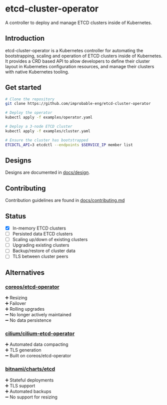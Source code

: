 # etcd-cluster-operator
A controller to deploy and manage ETCD clusters inside of Kubernetes.

## Introduction

etcd-cluster-operator is a Kubernetes controller for automating the bootstrapping, scaling and operation of ETCD clusters inside of Kubernetes.
It provides a CRD based API to allow developers to define their cluster layout in Kubernetes configuration resources, and manage their clusters with native Kubernetes tooling.

## Get started

```bash
# Clone the repository
git clone https://github.com/improbable-eng/etcd-cluster-operator

# Deploy the operator
kubectl apply -f examples/operator.yaml

# Deploy a 3-node ETCD cluster
kubectl apply -f examples/cluster.yaml

# Ensure the cluster has bootstrapped 
ETCDCTL_API=3 etcdctl --endpoints $SERVICE_IP member list
```

## Designs

Designs are documented in [docs/design](https://github.com/improbable-eng/etcd-cluster-operator/tree/master/docs/design).

## Contributing

Contribution guidelines are found in [docs/contributing.md](https://github.com/improbable-eng/etcd-cluster-operator/blob/master/docs/contributing.md)

## Status 

- [x] In-memory ETCD clusters
- [ ] Persisted data ETCD clusters
- [ ] Scaling up/down of existing clusters
- [ ] Upgrading existing clusters
- [ ] Backup/restore of cluster data
- [ ] TLS between cluster peers

## Alternatives

### [coreos/etcd-operator](https://github.com/coreos/etcd-operator)  

➕ Resizing  
➕ Failover  
➕ Rolling upgrades  
➖ No longer actively maintained  
➖ No data persistence  

### [cilium/cilium-etcd-operator](https://github.com/cilium/cilium-etcd-operator)

➕ Automated data compacting  
➕ TLS generation  
➖ Built on coreos/etcd-operator   

### [bitnami/charts/etcd](https://github.com/bitnami/charts/tree/master/bitnami/etcd)

➕ Stateful deployments  
➕ TLS support  
➕ Automated backups  
➖ No support for resizing  

